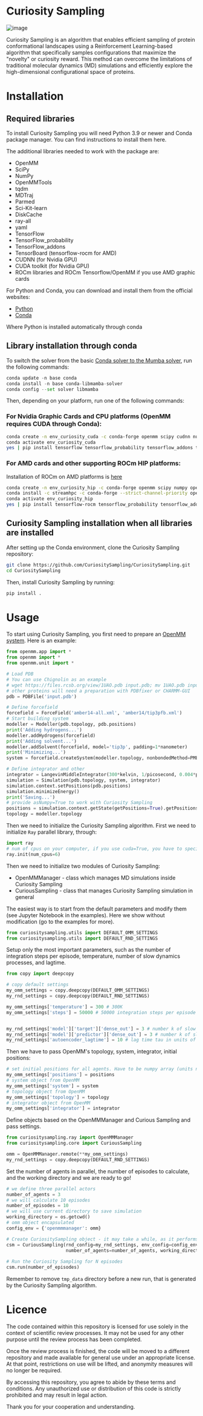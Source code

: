 # Curiosity Sampling
![image](https://user-images.githubusercontent.com/128594297/226975373-f2217810-9b06-457c-b91b-ad29d31f4cf3.png)

Curiosity Sampling is an algorithm that enables efficient sampling of protein conformational landscapes using a Reinforcement Learning-based algorithm that specifically samples configurations that maximize the "novelty" or curiosity reward. This method can overcome the limitations of traditional molecular dynamics (MD) simulations and efficiently explore the high-dimensional configurational space of proteins.

# Installation

## Required libraries

To install Curiosity Sampling you will need Python 3.9 or newer and Conda package manager. You can find instructions to install them here.

The additional libraries needed to work with the package are:

* OpenMM
* SciPy
* NumPy
* OpenMMTools
* tqdm
* MDTraj
* Parmed
* Sci-Kit-learn
* DiskCache
* ray-all
* yaml
* TensorFlow
* TensorFlow_probability
* TensorFlow_addons
* TensorBoard (tensorflow-rocm for AMD)
* CUDNN (for Nvidia GPU)
* CUDA toolkit (for Nvidia GPU)
* ROCm libraries and ROCm Tensorflow/OpenMM if you use AMD graphic cards


For Python and Conda, you can download and install them from the official websites:

* [Python](https://www.python.org/downloads/)
* [Conda](https://docs.conda.io/en/latest/miniconda.html)

Where Python is installed automatically through conda

## Library installation through conda 

To switch the solver from the basic [Conda solver to the Mumba solver](https://www.anaconda.com/blog/a-faster-conda-for-a-growing-community), run the following commands:

```python
conda update -n base conda
conda install -n base conda-libmamba-solver
conda config --set solver libmamba
```

Then, depending on your platform, run one of the following commands:

### For Nvidia Graphic Cards and CPU platforms (OpenMM requires CUDA through Conda):

```bash
conda create -n env_curiosity_cuda -c conda-forge openmm scipy cudnn numpy openmmtools tqdm mdtraj parmed scikit-learn conda-forge::cudatoolkit diskcache ray-all yaml tqdm -y
conda activate env_curiosity_cuda
yes | pip install tensorflow tensorflow_probability tensorflow_addons tensorboard
```

### For AMD cards and other supporting ROCm HIP platforms:

Installation of ROCm on AMD platforms is [here](https://docs.amd.com/bundle/ROCm-Installation-Guide-v5.1/page/How_to_Install_ROCm.html)

```bash
conda create -n env_curiosity_hip -c conda-forge openmm scipy numpy openmmtools tqdm mdtraj parmed scikit-learn diskcache ray-all yaml tqdm -y 
conda install -c streamhpc -c conda-forge --strict-channel-priority openmm-hip -y
conda activate env_curiosity_hip
yes | pip install tensorflow-rocm tensorflow_probability tensorflow_addons tensorboard
```

## Curiosity Sampling installation when all libraries are installed

After setting up the Conda environment, clone the Curiosity Sampling repository:

```bash
git clone https://github.com/CuriositySampling/CuriositySampling.git
cd CuriositySampling
```
Then, install Curiosity Sampling by running:

```bash
pip install .
```

# Usage

To start using Curiosity Sampling, you first need to prepare an [OpenMM system](http://docs.openmm.org/latest/userguide/application/02_running_sims.html). Here is an example:

```python
from openmm.app import *
from openmm import *
from openmm.unit import *

# Load PDB
# You can use Chignolin as an example
# wget https://files.rcsb.org/view/1UAO.pdb input.pdb; mv 1UAO.pdb input.pdb 
# other proteins will need a preparation with PDBfixer or CHARMM-GUI
pdb = PDBFile('input.pdb')

# Define forcefield 
forcefield = ForceField('amber14-all.xml', 'amber14/tip3pfb.xml')
# Start building system
modeller = Modeller(pdb.topology, pdb.positions)
print('Adding hydrogens...')
modeller.addHydrogens(forcefield)
print('Adding solvent...')
modeller.addSolvent(forcefield, model='tip3p', padding=1*nanometer)
print('Minimizing...')
system = forcefield.createSystem(modeller.topology, nonbondedMethod=PME, nonbondedCutoff=1*nanometer, constraints=HBonds)

# Define integrator and other
integrator = LangevinMiddleIntegrator(300*kelvin, 1/picosecond, 0.004*picoseconds)
simulation = Simulation(pdb.topology, system, integrator)
simulation.context.setPositions(pdb.positions)
simulation.minimizeEnergy()
print('Saving...')
# provide asNumpy=True to work with Curiosity Sampling
positions = simulation.context.getState(getPositions=True).getPositions(asNumpy=True)
topology = modeller.topology
```

Then we need to initialize the Curiosity Sampling algorithm. First we need to initialize `Ray` parallel library, through:
```python
import ray
# num of cpus on your computer, if you use cuda=True, you have to specify num_of_gpus=1 also
ray.init(num_cpus=6)
```
Then we need to initialize two modules of Curiosity Sampling:
* OpenMMManager - class which manages MD simulations inside Curiosity Sampling
* CuriousSampling - class that manages Curiosity Sampling simulation in general

The easiest way is to start from the default parameters and modify them (see Jupyter Notebook in the examples). Here we show without modification (go to the examples for more).

```python
from curiositysampling.utils import DEFAULT_OMM_SETTINGS
from curiositysampling.utils import DEFAULT_RND_SETTINGS
```

Setup only the most important parameters, such as the number of integration steps per episode, temperature, number of slow dynamics processes, and lagtime.

```python
from copy import deepcopy

# copy default settings
my_omm_settings = copy.deepcopy(DEFAULT_OMM_SETTINGS)
my_rnd_settings = copy.deepcopy(DEFAULT_RND_SETTINGS)

my_omm_settings['temperature'] = 300 # 300K
my_omm_settings['steps'] = 50000 # 50000 integration steps per episode per agent, 200 ps simulation with timestep of 4 fs


my_rnd_settings['model']['target']['dense_out'] = 3 # number k of slow processes target network
my_rnd_settings['model']['predictor']['dense_out'] = 3 # number k of slow processes predictor network
my_rnd_settings['autoencoder_lagtime'] = 10 # lag time tau in units of frames
```

Then we have to pass OpenMM's topology, system, integrator, initial positions:

```python
# set initial positions for all agents. Have to be numpy array (units nm) or Quanity object from OpenMM
my_omm_settings['positions'] = positions
# system object from OpenMM
my_omm_settings['system'] = system
# topology object from OpenMM
my_omm_settings['topology'] = topology
# integrator object from OpenMM
my_omm_settings['integrator'] = integrator

```



Define objects based on the OpenMMManager and Curious Sampling and pass settings.

```python
from curiositysampling.ray import OpenMMManager
from curiositysampling.core import CuriousSampling

omm = OpenMMManager.remote(**my_omm_settings)
my_rnd_settings = copy.deepcopy(DEFAULT_RND_SETTINGS)
```

Set the number of agents in parallel, the number of episodes to calculate, and the working directory and we are ready to go!


```python
# we define three parallel actors
number_of_agents = 3
# we will calculate 10 episodes
number_of_episodes = 10
# we will use current directory to save simulation
working_directory = os.getcwd()
# omm object encapsulated
config_env = {'openmmmanager': omm}

# Create CuriositySampling object - it may take a while, as it performs one initial episode
csm = CuriousSampling(rnd_config=my_rnd_settings, env_config=config_env,
                      number_of_agents=number_of_agents, working_directory=working_directory)
                      
# Run the Curiosity Sampling for N episodes
csm.run(number_of_episodes)

```

Remember to remove `tmp_data` directory before a new run, that is generated by the Curiosity Sampling algorithm.


# Licence

The code contained within this repository is licensed for use solely in the context of scientific review processes. It may not be used for any other purpose until the review process has been completed.

Once the review process is finished, the code will be moved to a different repository and made available for general use under an appropriate license. At that point, restrictions on use will be lifted, and anonymity measures will no longer be required.

By accessing this repository, you agree to abide by these terms and conditions. Any unauthorized use or distribution of this code is strictly prohibited and may result in legal action.

Thank you for your cooperation and understanding.
